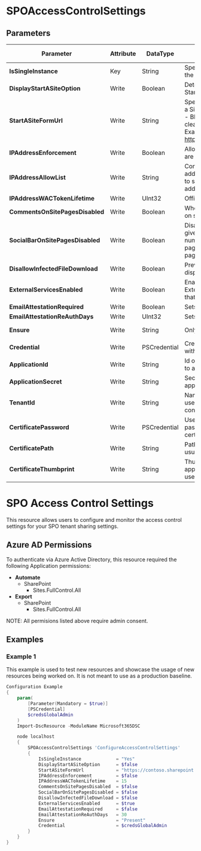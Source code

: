 ﻿# SPOAccessControlSettings

## Parameters

| Parameter | Attribute | DataType | Description | Allowed Values |
| --- | --- | --- | --- | --- |
| **IsSingleInstance** | Key | String | Specifies the resource is a single instance, the value must be 'Yes' |Yes|
| **DisplayStartASiteOption** | Write | Boolean | Determines whether tenant users see the Start a Site menu option ||
| **StartASiteFormUrl** | Write | String | Specifies URL of the form to load in the Start a Site dialog. The valid values are:<emptyString> (default) - Blank by default, this will also remove or clear any value that has been set.Full URL - Example: https://contoso.sharepoint.com/path/to/form ||
| **IPAddressEnforcement** | Write | Boolean | Allows access from network locations that are defined by an administrator. ||
| **IPAddressAllowList** | Write | String | Configures multiple IP addresses or IP address ranges (IPv4 or IPv6). Use commas to separate multiple IP addresses or IP address ranges. ||
| **IPAddressWACTokenLifetime** | Write | UInt32 | Office webapps TokenLifeTime in minutes ||
| **CommentsOnSitePagesDisabled** | Write | Boolean | When this feature is set to true, comments on site pages will be disabled ||
| **SocialBarOnSitePagesDisabled** | Write | Boolean | Disables or enables the Social Bar. It will give users the ability to like a page, see the number of views, likes, and comments on a page, and see the people who have liked a page. ||
| **DisallowInfectedFileDownload** | Write | Boolean | Prevents the Download button from being displayed on the Virus Found warning page. ||
| **ExternalServicesEnabled** | Write | Boolean | Enables external services for a tenant. External services are defined as services that are not in the Office 365 datacenters. ||
| **EmailAttestationRequired** | Write | Boolean | Sets email attestation to required ||
| **EmailAttestationReAuthDays** | Write | UInt32 | Sets email attestation re-auth days ||
| **Ensure** | Write | String | Only value accepted is 'Present' |Present, Absent|
| **Credential** | Write | PSCredential | Credentials of the account to authenticate with. ||
| **ApplicationId** | Write | String | Id of the Azure Active Directory application to authenticate with. ||
| **ApplicationSecret** | Write | String | Secret of the Azure Active Directory application to authenticate with. ||
| **TenantId** | Write | String | Name of the Azure Active Directory tenant used for authentication. Format contoso.onmicrosoft.com ||
| **CertificatePassword** | Write | PSCredential | Username can be made up to anything but password will be used for certificatePassword ||
| **CertificatePath** | Write | String | Path to certificate used in service principal usually a PFX file. ||
| **CertificateThumbprint** | Write | String | Thumbprint of the Azure Active Directory application's authentication certificate to use for authentication. ||


# SPO Access Control Settings

This resource allows users to configure and monitor the access control settings for
your SPO tenant sharing settings.

## Azure AD Permissions

To authenticate via Azure Active Directory, this resource required the following Application permissions:

* **Automate**
  * SharePoint
    * Sites.FullControl.All
* **Export**
  * SharePoint
    * Sites.FullControl.All

NOTE: All permisions listed above require admin consent.

## Examples

### Example 1

This example is used to test new resources and showcase the usage of new resources being worked on.
It is not meant to use as a production baseline.

```powershell
Configuration Example
{
    param(
        [Parameter(Mandatory = $true)]
        [PSCredential]
        $credsGlobalAdmin
    )
    Import-DscResource -ModuleName Microsoft365DSC

    node localhost
    {
        SPOAccessControlSettings 'ConfigureAccessControlSettings'
        {
            IsSingleInstance             = "Yes"
            DisplayStartASiteOption      = $false
            StartASiteFormUrl            = "https://contoso.sharepoint.com"
            IPAddressEnforcement         = $false
            IPAddressWACTokenLifetime    = 15
            CommentsOnSitePagesDisabled  = $false
            SocialBarOnSitePagesDisabled = $false
            DisallowInfectedFileDownload = $false
            ExternalServicesEnabled      = $true
            EmailAttestationRequired     = $false
            EmailAttestationReAuthDays   = 30
            Ensure                       = "Present"
            Credential                   = $credsGlobalAdmin
        }
    }
}
```

